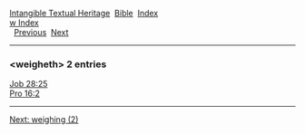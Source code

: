 [Intangible Textual Heritage](../../index)  [Bible](../index) 
[Index](index)   
[w Index](_w_)  
  [Previous](c12343)  [Next](c12345) 

------------------------------------------------------------------------

### &lt;weigheth&gt; 2 entries

[Job 28:25](../kjv/job028.htm#025)  
[Pro 16:2](../kjv/pro016.htm#002)  

------------------------------------------------------------------------

[Next: weighing (2)](c12345)

